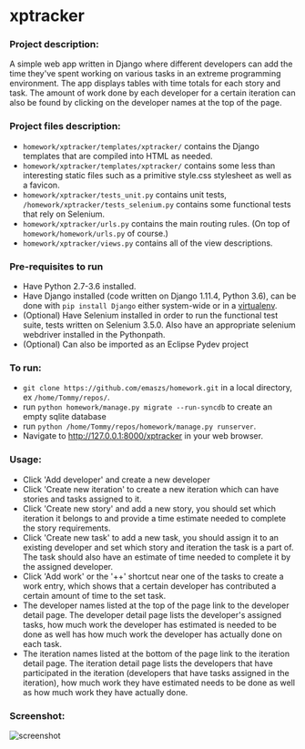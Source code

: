 # xptracker 
### Project description:
  A simple web app written in Django where different developers can add the time they've spent working on various tasks in an extreme programming environment. The app displays tables with time totals for each story and task. The amount of work done by each developer for a certain iteration can also be found by clicking on the developer names at the top of the page.

### Project files description:
   * `homework/xptracker/templates/xptracker/` contains the Django templates that are compiled into HTML as needed.
   * `homework/xptracker/templates/xptracker/` contains some less than interesting static files such as a primitive style.css stylesheet as well as a favicon.
   * `homework/xptracker/tests_unit.py` contains unit tests, `/homework/xptracker/tests_selenium.py` contains  some functional tests that rely on Selenium.
   * `homework/xptracker/urls.py` contains the main routing rules. (On top of `homework/homework/urls.py` of course.)
   * `homework/xptracker/views.py` contains all of the view descriptions.
   
### Pre-requisites to run
   * Have Python 2.7-3.6 installed.
   * Have Django installed (code written on Django 1.11.4, Python 3.6), can be done with `pip install Django` either system-wide or in a [virtualenv](https://virtualenv.pypa.io/en/stable/).
   * (Optional) Have Selenium installed in order to run the functional test suite, tests written on Selenium 3.5.0. Also have an appropriate selenium webdriver installed in the Pythonpath.
   * (Optional) Can also be imported as an Eclipse Pydev project
   
### To run:
   * `git clone https://github.com/emaszs/homework.git` in a local directory, ex `/home/Tommy/repos/`.
   * run `python homework/manage.py migrate --run-syncdb` to create an empty sqlite database
   * run `python /home/Tommy/repos/homework/manage.py runserver`.
   * Navigate to http://127.0.0.1:8000/xptracker in your web browser.
   
### Usage:
   * Click 'Add developer' and create a new developer
   * Click 'Create new iteration' to create a new iteration which can have stories and tasks assigned to it.
   * Click 'Create new story' and add a new story, you should set which iteration it belongs to and provide a time estimate needed to complete the story requirements.
   * Click 'Create new task' to add a new task, you should assign it to an existing developer and set which story and iteration the task is a part of. The task should also have an estimate of time needed to complete it by the assigned developer.
   * Click 'Add work' or the '++' shortcut near one of the tasks to create a work entry, which shows that a certain developer has contributed a certain amount of time to the set task.
   * The developer names listed at the top of the page link to the developer detail page. The developer detail page lists the developer's assigned tasks, how much work the developer has estimated is needed to be done as well has how much work the developer has actually done on each task.
   * The iteration names listed at the bottom of the page link to the iteration detail page. The iteration detail page lists the developers that have participated in the iteration (developers that have tasks assigned in the iteration), how much work they have estimated needs to be done as well as how much work they have actually done.


### Screenshot:
![screenshot](https://i.imgur.com/tn0O4ta.png)
